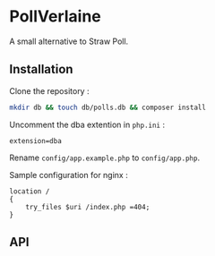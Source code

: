 # PollVerlaine

A small alternative to Straw Poll.

## Installation

Clone the repository :
```sh
mkdir db && touch db/polls.db && composer install
```

Uncomment the dba extention in `php.ini` :
```
extension=dba
```

Rename `config/app.example.php` to `config/app.php`.

Sample configuration for nginx :
```nginx
location /
{
    try_files $uri /index.php =404;
}
```

## API
